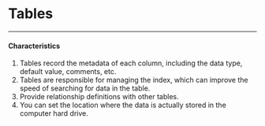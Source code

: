 # Tables

---

#### Characteristics

1. Tables record the metadata of each column, including the data type, default value, comments, etc. 
2. Tables are responsible for managing the index, which can improve the speed of searching for data in the table.
3.  Provide relationship definitions with other tables.
4. You can set the location where the data is actually stored in the computer hard drive.